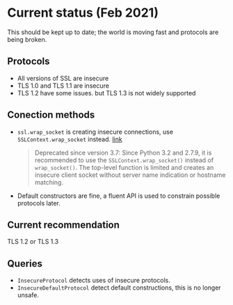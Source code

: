 # Current status (Feb 2021)

This should be kept up to date; the world is moving fast and protocols are being broken.

## Protocols

- All versions of SSL are insecure
- TLS 1.0 and TLS 1.1 are insecure
- TLS 1.2 have some issues. but TLS 1.3 is not widely supported

## Conection methods

- `ssl.wrap_socket` is creating insecure connections, use `SSLContext.wrap_socket` instead. [link](https://docs.python.org/3/library/ssl.html#ssl.wrap_socket)
    > Deprecated since version 3.7: Since Python 3.2 and 2.7.9, it is recommended to use the `SSLContext.wrap_socket()` instead of `wrap_socket()`. The top-level function is limited and creates an insecure client socket without server name indication or hostname matching.
- Default constructors are fine, a fluent API is used to constrain possible protocols later.

## Current recommendation

TLS 1.2 or TLS 1.3

## Queries

- `InsecureProtocol` detects uses of insecure protocols.
- `InsecureDefaultProtocol` detect default constructions, this is no longer unsafe.
